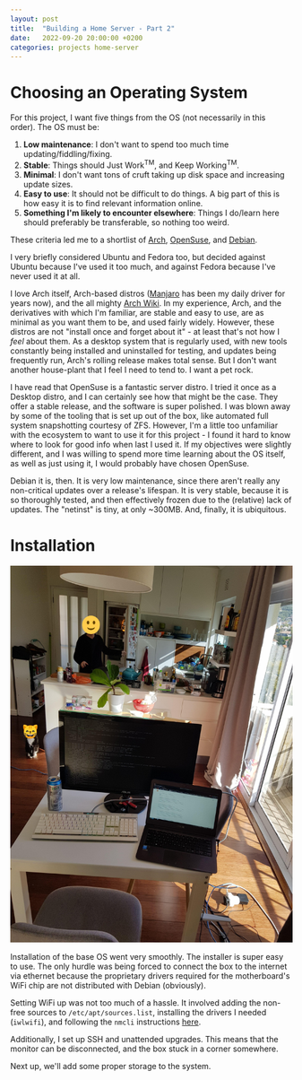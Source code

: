 ```yaml
---
layout: post
title:  "Building a Home Server - Part 2"
date:   2022-09-20 20:00:00 +0200
categories: projects home-server
---
```


# Choosing an Operating System

For this project, I want five things from the OS (not necessarily in this
order). The OS must be:
1. **Low maintenance**: I don't want to spend too much time
   updating/fiddling/fixing.
1. **Stable**: Things should Just Work<sup>TM</sup>, and Keep
   Working<sup>TM</sup>.
1. **Minimal**: I don't want tons of cruft taking up disk space and increasing
   update sizes.
1. **Easy to use**: It should not be difficult to do things. A big part of this
   is how easy it is to find relevant information online.
1. **Something I'm likely to encounter elsewhere**: Things I do/learn here
   should preferably be transferable, so nothing too weird.

These criteria led me to a shortlist of [Arch][arch], [OpenSuse][opensuse], and
[Debian][debian].

I very briefly considered Ubuntu and Fedora too, but decided against Ubuntu
because I've used it too much, and against Fedora because I've never used it at
all.

I love Arch itself, Arch-based distros ([Manjaro][manjaro] has been my daily
driver for years now), and the all mighty [Arch Wiki][arch-wiki]. In my
experience, Arch, and the derivatives with which I'm familiar, are stable and
easy to use, are as minimal as you want them to be, and used fairly widely.
However, these distros are not "install once and forget about it" - at least
that's not how I _feel_ about them. As a desktop system that is regularly used,
with new tools constantly being installed and uninstalled for testing, and
updates being frequently run, Arch's rolling release makes total sense. But I
don't want another house-plant that I feel I need to tend to. I want a pet rock.

I have read that OpenSuse is a fantastic server distro. I tried it once as a
Desktop distro, and I can certainly see how that might be the case. They offer a
stable release, and the software is super polished. I was blown away by some of
the tooling that is set up out of the box, like automated full system
snapshotting courtesy of ZFS. However, I'm a little too unfamiliar with the
ecosystem to want to use it for this project - I found it hard to know where to
look for good info when last I used it. If my objectives were slightly
different, and I was willing to spend more time learning about the OS itself, as
well as just using it, I would probably have chosen OpenSuse.

Debian it is, then. It is very low maintenance, since there aren't really any
non-critical updates over a release's lifespan. It is very stable, because it is
so thoroughly tested, and then effectively frozen due to the (relative) lack of
updates. The "netinst" is tiny, at only ~300MB. And, finally, it is ubiquitous.

# Installation

![build](/assets/installation.jpg)

Installation of the base OS went very smoothly. The installer is super easy to
use. The only hurdle was being forced to connect the box to the internet via
ethernet because the proprietary drivers required for the motherboard's WiFi
chip are not distributed with Debian (obviously).

Setting WiFi up was not too much of a hassle. It involved adding the non-free
sources to `/etc/apt/sources.list`, installing the drivers I needed (`iwlwifi`),
and following the `nmcli` instructions [here][nmcli].

Additionally, I set up SSH and unattended upgrades. This means that the monitor
can be disconnected, and the box stuck in a corner somewhere.

Next up, we'll add some proper storage to the system.

[debian]: https://www.debian.org/
[arch]: https://archlinux.org/
[opensuse]: https://www.opensuse.org/
[manjaro]: https://manjaro.org/
[arch-wiki]: https://wiki.archlinux.org/
[nmcli]: https://linuxhint.com/3-ways-to-connect-to-wifi-from-the-command-line-on-debian/
